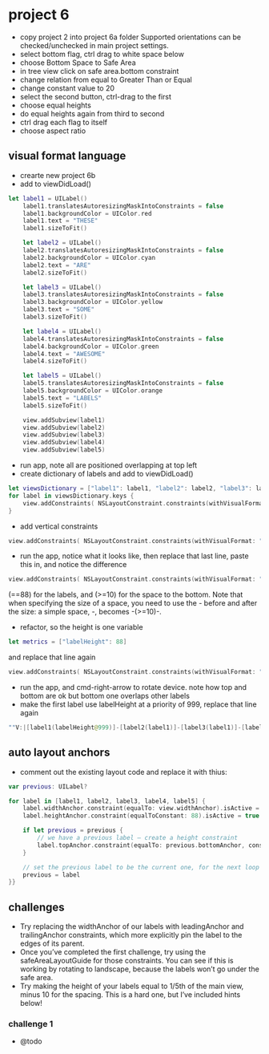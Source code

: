 # project 6 
- copy project 2 into project 6a folder
Supported orientations can be checked/unchecked in main project settings.
- select bottom flag, ctrl drag to white space below
- choose Bottom Space to Safe Area
- in tree view click on safe area.bottom constraint
- change relation from equal to Greater Than or Equal
- change constant value to 20
- select the second button, ctrl-drag to the first
- choose equal heights
- do equal heights again from third to second
- ctrl drag each flag to itself
- choose aspect ratio 
## visual format language
- crearte new project 6b
- add to viewDidLoad()
```swift
let label1 = UILabel()
    label1.translatesAutoresizingMaskIntoConstraints = false
    label1.backgroundColor = UIColor.red
    label1.text = "THESE"
    label1.sizeToFit()

    let label2 = UILabel()
    label2.translatesAutoresizingMaskIntoConstraints = false
    label2.backgroundColor = UIColor.cyan
    label2.text = "ARE"
    label2.sizeToFit()

    let label3 = UILabel()
    label3.translatesAutoresizingMaskIntoConstraints = false
    label3.backgroundColor = UIColor.yellow
    label3.text = "SOME"
    label3.sizeToFit()

    let label4 = UILabel()
    label4.translatesAutoresizingMaskIntoConstraints = false
    label4.backgroundColor = UIColor.green
    label4.text = "AWESOME"
    label4.sizeToFit()

    let label5 = UILabel()
    label5.translatesAutoresizingMaskIntoConstraints = false
    label5.backgroundColor = UIColor.orange
    label5.text = "LABELS"
    label5.sizeToFit()        

    view.addSubview(label1)
    view.addSubview(label2)
    view.addSubview(label3)
    view.addSubview(label4)
    view.addSubview(label5)
```
- run app, note all are positioned overlapping at top left
- create dictionary of labels and add to viewDidLoad()
```swift
let viewsDictionary = ["label1": label1, "label2": label2, "label3": label3, "label4": label4, "label5": label5]
for label in viewsDictionary.keys {
    view.addConstraints( NSLayoutConstraint.constraints(withVisualFormat: "H:|[\(label)]|", options: [], metrics: nil, views: viewsDictionary))
}
```
- add vertical constraints
```swift
view.addConstraints( NSLayoutConstraint.constraints(withVisualFormat: "V:|[label1]-[label2]-[label3]-[label4]-[label5]", options: [], metrics: nil, views: viewsDictionary))
```
- run the app, notice what it looks like, then replace that last line, paste this in, and notice the difference
```swift
view.addConstraints( NSLayoutConstraint.constraints(withVisualFormat: "V:|[label1(==88)]-[label2(==88)]-[label3(==88)]-[label4(==88)]-[label5(==88)]-(>=10)-|", options: [], metrics: nil, views: viewsDictionary))
```
(==88) for the labels, and (>=10) for the space to the bottom. Note that when specifying the size of a space, you need to use the - before and after the size: a simple space, -, becomes -(>=10)-.
- refactor, so the height is one variable
```swift 
let metrics = ["labelHeight": 88]
```
and replace that line again
```swift
view.addConstraints( NSLayoutConstraint.constraints(withVisualFormat: "V:|[label1(labelHeight)]-[label2(labelHeight)]-[label3(labelHeight)]-[label4(labelHeight)]-[label5(labelHeight)]->=10-|", options: [], metrics: metrics, views: viewsDictionary))
``` 
- run the app, and cmd-right-arrow to rotate device. note how top and bottom are ok but bottom one overlaps other labels
- make the first label use labelHeight at a priority of 999, replace that line again
```swift
""V:|[label1(labelHeight@999)]-[label2(label1)]-[label3(label1)]-[label4(label1)]-[label5(label1)]->=10-|"
```
## auto layout anchors
- comment out the existing layout code and replace it with thius:
```swift
var previous: UILabel?

for label in [label1, label2, label3, label4, label5] {
    label.widthAnchor.constraint(equalTo: view.widthAnchor).isActive = true
    label.heightAnchor.constraint(equalToConstant: 88).isActive = true

    if let previous = previous {
        // we have a previous label – create a height constraint
        label.topAnchor.constraint(equalTo: previous.bottomAnchor, constant: 10).isActive = true
    }

    // set the previous label to be the current one, for the next loop iteration
    previous = label
}}
```
## challenges
- Try replacing the widthAnchor of our labels with leadingAnchor and trailingAnchor constraints, which more explicitly pin the label to the edges of its parent.
- Once you’ve completed the first challenge, try using the safeAreaLayoutGuide for those constraints. You can see if this is working by rotating to landscape, because the labels won’t go under the safe area.
- Try making the height of your labels equal to 1/5th of the main view, minus 10 for the spacing. This is a hard one, but I’ve included hints below!
### challenge 1
- @todo
